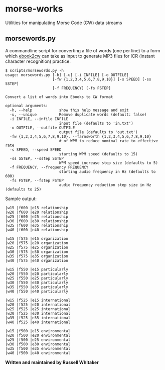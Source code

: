 # morse-works
Utilities for manipulating Morse Code (CW) data streams

## morsewords.py
A commandline script for converting a file of words (one per line) to a form which [ebook2cw](https://fkurz.net/ham/ebook2cw.html) can take as input to generate MP3 files for ICR (instant character recognition) practice.

```code
$ scripts/morsewords.py -h
usage: morsewords.py [-h] [-u] [-i INFILE] [-o OUTFILE]
                     [-fw {1,2,3,4,5,6,7,8,9,10}] [-s SPEED] [-ss SSTEP]
                     [-f FREQUENCY] [-fs FSTEP]

Convert a list of words into Ebooks to CW format

optional arguments:
  -h, --help            show this help message and exit
  -u, --unique          Remove duplicate words (default: false)
  -i INFILE, --infile INFILE
                        input file (defaults to 'in.txt')
  -o OUTFILE, --outfile OUTFILE
                        output file (defaults to 'out.txt')
  -fw {1,2,3,4,5,6,7,8,9,10}, --farnsworth {1,2,3,4,5,6,7,8,9,10}
                        # of WPM to reduce nominal rate to effective rate
  -s SPEED, --speed SPEED
                        starting WPM speed (defaults to 15)
  -ss SSTEP, --sstep SSTEP
                        WPM speed increase step size (defaults to 5)
  -f FREQUENCY, --frequency FREQUENCY
                        starting audio frequency in Hz (defaults to 600)
  -fs FSTEP, --fstep FSTEP
                        audio frequency reduction step size in Hz (defaults to 25)
```
Sample output:

```code
|w15 |f600 |e15 relationship  
|w20 |f600 |e20 relationship  
|w25 |f600 |e25 relationship  
|w30 |f600 |e30 relationship  
|w35 |f600 |e35 relationship  
|w40 |f600 |e40 relationship   
 
|w15 |f575 |e15 organization  
|w20 |f575 |e20 organization  
|w25 |f575 |e25 organization  
|w30 |f575 |e30 organization  
|w35 |f575 |e35 organization  
|w40 |f575 |e40 organization   
 
|w15 |f550 |e15 particularly  
|w20 |f550 |e20 particularly  
|w25 |f550 |e25 particularly  
|w30 |f550 |e30 particularly  
|w35 |f550 |e35 particularly  
|w40 |f550 |e40 particularly   
 
|w15 |f525 |e15 international  
|w20 |f525 |e20 international  
|w25 |f525 |e25 international  
|w30 |f525 |e30 international  
|w35 |f525 |e35 international  
|w40 |f525 |e40 international   
 
|w15 |f500 |e15 environmental  
|w20 |f500 |e20 environmental  
|w25 |f500 |e25 environmental  
|w30 |f500 |e30 environmental  
|w35 |f500 |e35 environmental  
|w40 |f500 |e40 environmental 
```
__Written and maintained by Russell Whitaker__
